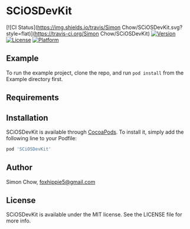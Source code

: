 # SCiOSDevKit

[![CI Status](https://img.shields.io/travis/Simon Chow/SCiOSDevKit.svg?style=flat)](https://travis-ci.org/Simon Chow/SCiOSDevKit)
[![Version](https://img.shields.io/cocoapods/v/SCiOSDevKit.svg?style=flat)](https://cocoapods.org/pods/SCiOSDevKit)
[![License](https://img.shields.io/cocoapods/l/SCiOSDevKit.svg?style=flat)](https://cocoapods.org/pods/SCiOSDevKit)
[![Platform](https://img.shields.io/cocoapods/p/SCiOSDevKit.svg?style=flat)](https://cocoapods.org/pods/SCiOSDevKit)

## Example

To run the example project, clone the repo, and run `pod install` from the Example directory first.

## Requirements

## Installation

SCiOSDevKit is available through [CocoaPods](https://cocoapods.org). To install
it, simply add the following line to your Podfile:

```ruby
pod 'SCiOSDevKit'
```

## Author

Simon Chow, foxhippie5@gmail.com

## License

SCiOSDevKit is available under the MIT license. See the LICENSE file for more info.
